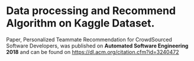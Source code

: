 # Data processing and Recommend Algorithm on Kaggle Dataset. 



Paper, Personalized Teammate Recommendation for CrowdSourced Software Developers, was published on **Automated Software Engineering 2018** and can be found on https://dl.acm.org/citation.cfm?id=3240472
